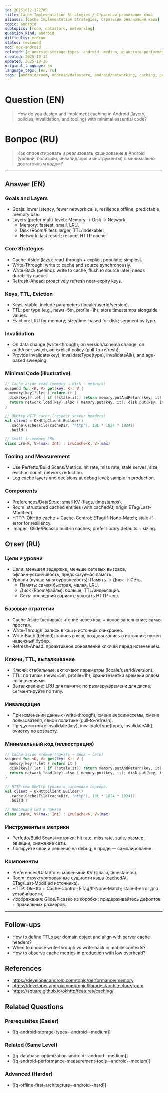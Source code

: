 ```yaml
---
id: 20251012-122789
title: Cache Implementation Strategies / Стратегии реализации кэша
aliases: [Cache Implementation Strategies, Стратегии реализации кэша]
topic: android
subtopics: [room, datastore, networking]
question_kind: android
difficulty: medium
status: reviewed
moc: moc-android
related: [q-android-storage-types--android--medium, q-android-performance-measurement-tools--android--medium, q-database-optimization-android--android--medium]
created: 2025-10-13
updated: 2025-10-20
original_language: en
language_tags: [en, ru]
tags: [android/room, android/datastore, android/networking, caching, performance, difficulty/medium]
---
```

# Question (EN)
> How do you design and implement caching in Android (layers, policies, invalidation, and tooling) with minimal essential code?

# Вопрос (RU)
> Как спроектировать и реализовать кэширование в Android (уровни, политики, инвалидация и инструменты) с минимально достаточным кодом?

---

## Answer (EN)

### Goals and Layers
- Goals: lower latency, fewer network calls, resilience offline, predictable memory use.
- Layers (prefer multi-level): Memory → Disk → Network.
  - Memory: fastest, small, LRU.
  - Disk (Room/Files): larger, TTL/indexable.
  - Network: last resort; respect HTTP cache.

### Core Strategies
- Cache-Aside (lazy): read-through + explicit populate; simplest.
- Write-Through: write to cache and source synchronously.
- Write-Back (behind): write to cache, flush to source later; needs durability queue.
- Refresh-Ahead: proactively refresh near-expiry keys.

### Keys, TTL, Eviction
- Keys: stable, include parameters (locale/userId/version).
- TTL: per type (e.g., news=5m, profile=1h); store timestamps alongside values.
- Eviction: LRU for memory; size/time-based for disk; segment by type.

### Invalidation
- On data change (write-through), on version/schema change, on auth/user switch, on explicit policy (pull-to-refresh).
- Provide invalidate(key), invalidateType(type), invalidateAll(), and age-based sweeping.

### Minimal Code (illustrative)
```kotlin
// Cache-aside read (memory → disk → network)
suspend fun <K, V> get(key: K): V {
  memory[key]?.let { return it }
  disk[key]?.let { if (!stale(it)) return memory.putAndReturn(key, it) }
  return network.load(key).also { memory.put(key, it); disk.put(key, it.withTimestamp()) }
}
```

```kotlin
// OkHttp HTTP cache (respect server headers)
val client = OkHttpClient.Builder()
  .cache(Cache(File(cacheDir, "http"), 10L * 1024 * 1024))
  .build()
```

```kotlin
// Small in-memory LRU
class Lru<K, V>(max: Int) : LruCache<K, V>(max)
```

### Tooling and Measurement
- Use Perfetto/Build Scans/Metrics: hit rate, miss rate, stale serves, size, eviction count, network reduction.
- Log cache layers and decisions at debug level; sample in production.

### Components
- Preferences/DataStore: small KV (flags, timestamps).
- Room: structured cached entities (with cachedAt, origin ETag/Last-Modified).
- HTTP: OkHttp cache + Cache-Control; ETag/If-None-Match; stale-if-error for resiliency.
- Images: Glide/Picasso built-in caches; prefer library defaults + sizing.

## Ответ (RU)

### Цели и уровни
- Цели: меньшая задержка, меньше сетевых вызовов, офлайн‑устойчивость, предсказуемая память.
- Уровни (лучше многоуровневость): Память → Диск → Сеть.
  - Память: самая быстрая, малая, LRU.
  - Диск (Room/файлы): больше, TTL/индексация.
  - Сеть: последний вариант; уважать HTTP‑кеш.

### Базовые стратегии
- Cache‑Aside (ленивая): чтение через кэш + явное заполнение; самая простая.
- Write‑Through: запись в кэш и источник синхронно.
- Write‑Back (behind): запись в кэш, поздняя запись в источник; нужен надежный буфер.
- Refresh‑Ahead: проактивное обновление ключей перед истечением.

### Ключи, TTL, выталкивание
- Ключи: стабильные, включают параметры (locale/userId/version).
- TTL: по типам (news=5m, profile=1h); храните метки времени рядом со значениями.
- Выталкивание: LRU для памяти; по размеру/времени для диска; сегментируйте по типу.

### Инвалидация
- При изменении данных (write‑through), смене версии/схемы, смене пользователя, явной политике (pull‑to‑refresh).
- Предусмотрите invalidate(key), invalidateType(type), invalidateAll(), очистку по возрасту.

### Минимальный код (иллюстрация)
```kotlin
// Cache‑aside чтение (память → диск → сеть)
suspend fun <K, V> get(key: K): V {
  memory[key]?.let { return it }
  disk[key]?.let { if (!stale(it)) return memory.putAndReturn(key, it) }
  return network.load(key).also { memory.put(key, it); disk.put(key, it.withTimestamp()) }
}
```

```kotlin
// HTTP‑кеш OkHttp (уважать заголовки сервера)
val client = OkHttpClient.Builder()
  .cache(Cache(File(cacheDir, "http"), 10L * 1024 * 1024))
  .build()
```

```kotlin
// Небольшой LRU в памяти
class Lru<K, V>(max: Int) : LruCache<K, V>(max)
```

### Инструменты и метрики
- Perfetto/Build Scans/метрики: hit rate, miss rate, stale, размер, эвикции, снижение сети.
- Логируйте слои и решения на debug; в проде — сэмплирование.

### Компоненты
- Preferences/DataStore: маленький KV (флаги, timestamps).
- Room: структурированные сущности кэша (cachedAt, ETag/Last‑Modified источника).
- HTTP: OkHttp + Cache‑Control; ETag/If‑None‑Match; stale‑if‑error для устойчивости.
- Изображения: Glide/Picasso из коробки; придерживайтесь дефолтов + правильных размеров.

---

## Follow-ups
- How to define TTLs per domain object and align with server cache headers?
- When to choose write‑through vs write‑back in mobile contexts?
- How to observe cache metrics in production with low overhead?

## References
- https://developer.android.com/topic/performance/memory
- https://developer.android.com/topic/libraries/architecture/room
- https://square.github.io/okhttp/features/caching/

## Related Questions

### Prerequisites (Easier)
- [[q-android-storage-types--android--medium]]

### Related (Same Level)
- [[q-database-optimization-android--android--medium]]
- [[q-android-performance-measurement-tools--android--medium]]

### Advanced (Harder)
- [[q-offline-first-architecture--android--hard]]
